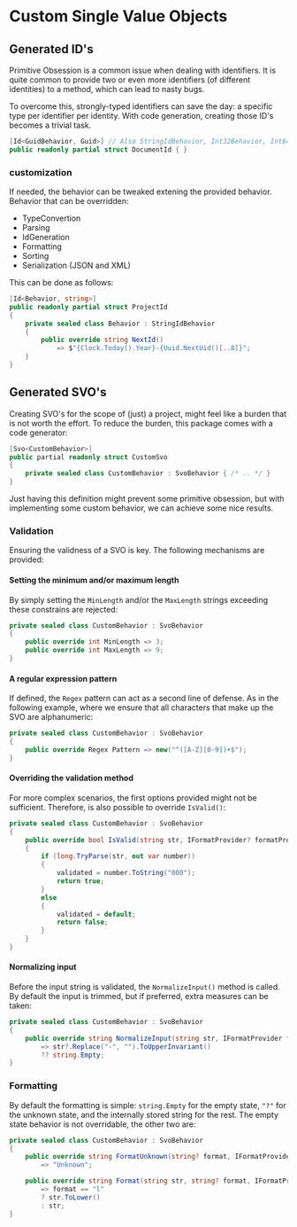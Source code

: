 # Custom Single Value Objects

## Generated ID's
Primitive Obsession is a common issue when dealing with identifiers. It is quite
common to provide two or even more identifiers (of different identities) to a
method, which can lead to nasty bugs.

To overcome this, strongly-typed identifiers can save the day: a specific type
per identifier per identity. With code generation, creating those ID's becomes
a trivial task.

``` C#
[Id<GuidBehavior, Guid>] // Also StringIdBehavior, Int32Behavior, Int64Behavior and UuidBehavior are available
public readonly partial struct DocumentId { }
```

### customization
If needed, the behavior can be tweaked extening the provided behavior. Behavior
that can be overridden:
* TypeConvertion
* Parsing
* IdGeneration
* Formatting
* Sorting
* Serialization (JSON and XML)

This can be done as follows:
``` C#
[Id<Behavior, string>]
public readonly partial struct ProjectId
{
    private sealed class Behavior : StringIdBehavior
    {
        public override string NextId()
            => $"{Clock.Today().Year}-{Uuid.NextUid()[..8]}";
    }
}
```

## Generated SVO's
Creating SVO's for the scope of (just) a project, might feel like a burden that
is not worth the effort. To reduce the burden, this package comes with a code
generator:

``` C#
[Svo<CustomBehavior>]
public partial readonly struct CustomSvo
{
    private sealed class CustomBehavior : SvoBehavior { /* .. */ }
}
```

Just having this definition might prevent some primitive obsession, but
with implementing some custom behavior, we can achieve some nice results.


### Validation
Ensuring the validness of a SVO is key. The following mechanisms are provided:

#### Setting the minimum and/or maximum length
By simply setting the `MinLength` and/or the `MaxLength` strings exceeding
these constrains are rejected:

``` C#
private sealed class CustomBehavior : SvoBehavior
{
    public override int MinLength => 3;
    public override int MaxLength => 9;
}
```

#### A regular expression pattern
If defined, the `Regex` pattern can act as a second line of defense. As in the
following example, where we ensure that all characters that make up the SVO are
alphanumeric:

``` C#
private sealed class CustomBehavior : SvoBehavior
{
    public override Regex Pattern => new("^([A-Z][0-9])+$");
}
```

#### Overriding the validation method
For more complex scenarios, the first options provided might not be sufficient.
Therefore, is also possible to override `IsValid()`:

``` C#
private sealed class CustomBehavior : SvoBehavior
{
    public override bool IsValid(string str, IFormatProvider? formatProvider, out string validated)
    {
        if (long.TryParse(str, out var number))
        {
            validated = number.ToString("000");
            return true;
        }
        else
        {
            validated = default;
            return false;
        }
    }
}
```

#### Normalizing input
Before the input string is validated, the `NormalizeInput()` method is called.
By default the input is trimmed, but if preferred, extra measures can be taken:

```  C#
private sealed class CustomBehavior : SvoBehavior
{
    public override string NormalizeInput(string str, IFormatProvider formatProvider) 
        => str?.Replace("-", "").ToUpperInvariant()
        ?? string.Empty;
}
```

### Formatting
By default the formatting is simple: `string.Empty` for the empty state, `"?"`
for the unknown state, and the internally stored string for the rest. The empty
state behavior is not overridable, the other two are:

```  C#
private sealed class CustomBehavior : SvoBehavior
{
    public override string FormatUnknown(string? format, IFormatProvider? formatProvider) 
        => "Unknown";

    public override string Format(string str, string? format, IFormatProvider? formatProvider)
        => format == "l"
        ? str.ToLower()
        : str;
}
```
